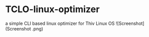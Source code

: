 # TCLO-linux-optimizer
a simple CLI based linux optimizer for Thiv Linux OS
![Screenshot](Screenshot .png)
